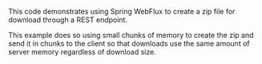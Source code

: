 This code demonstrates using Spring WebFlux to create a zip file for download through a REST endpoint. 

This example does so using small chunks of memory to create the zip and send it in chunks to the client so that downloads use the same amount of server memory regardless of download size.

